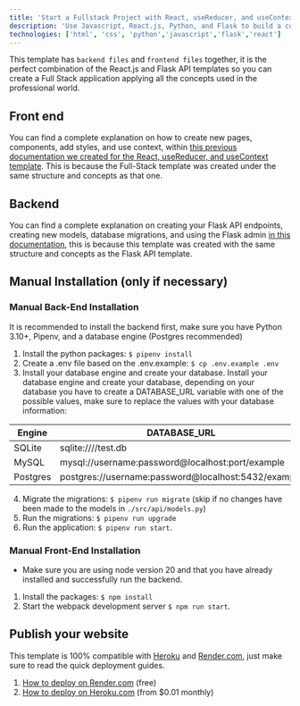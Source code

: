 ```yaml
---
title: 'Start a Fullstack Project with React, useReducer, and useContext'
description: 'Use Javascript, React.js, Python, and Flask to build a complete full-stack application'
technologies: ['html', 'css', 'python','javascript','flask','react']
---
```


This template has `backend files` and `frontend files` together, it is the perfect combination of the React.js and Flask API templates so you can create a Full Stack application applying all the concepts used in the professional world.

## Front end

You can find a complete explanation on how to create new pages, components, add styles, and use context, within [this previous documentation we created for the React, useReducer, and useContext template](https://4geeks.com/es/docs/start/start-react-reducers). This is because the Full-Stack template was created under the same structure and concepts as that one.

## Backend

You can find a complete explanation on creating your Flask API endpoints, creating new models, database migrations, and using the Flask admin [in this documentation](https://4geeks.com/es/docs/start/inicia-api-flask-python), this is because this template was created with the same structure and concepts as the Flask API template.

## Manual Installation (only if necessary)

### Manual Back-End Installation

It is recommended to install the backend first, make sure you have Python 3.10+, Pipenv, and a database engine (Postgres recommended)

1. Install the python packages: `$ pipenv install`
2. Create a .env file based on the .env.example: `$ cp .env.example .env`
3. Install your database engine and create your database. Install your database engine and create your database, depending on your database you have to create a DATABASE_URL variable with one of the possible values, make sure to replace the values with your database information:

| Engine | DATABASE_URL       |
| ------------- | ----------------------------------------------------- |
| SQLite | sqlite:////test.db      |
| MySQL  | mysql://username:password@localhost:port/example |
| Postgres | postgres://username:password@localhost:5432/example  |

4. Migrate the migrations: `$ pipenv run migrate` (skip if no changes have been made to the models in `./src/api/models.py`)
5. Run the migrations: `$ pipenv run upgrade`
6. Run the application: `$ pipenv run start`.

### Manual Front-End Installation

- Make sure you are using node version 20 and that you have already installed and successfully run the backend.

1. Install the packages: `$ npm install`
2. Start the webpack development server `$ npm run start`.

## Publish your website

This template is 100% compatible with [Heroku](https://www.heroku.com/) and [Render.com](https://www.render.com), just make sure to read the quick deployment guides.

1. [How to deploy on Render.com](https://4geeks.com/es/docs/start/despliega-con-render-com) (free)
2. [How to deploy on Heroku.com](https://4geeks.com/es/docs/start/desplegar-a-heroku-con-postgresql) (from $0.01 monthly)